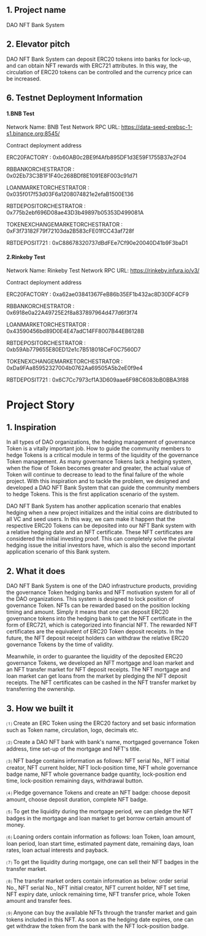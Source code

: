 ## 1. Project name

DAO NFT Bank System

## 2. Elevator pitch

DAO NFT Bank System can deposit ERC20 tokens into banks for lock-up, and can obtain NFT rewards with ERC721 attributes. In this way, the circulation of ERC20 tokens can be controlled and the currency price can be increased.

## 6. Testnet Deployment Information

#### 1.BNB Test

Network Name: BNB Test Network
RPC URL: https://data-seed-prebsc-1-s1.binance.org:8545/

Contract deployment address

ERC20FACTORY :
0xb60AB0c2BE9f4Afb895DF1d3E59F1755B37e2F04

RBBANKORCHESTRATOR :
0x02Eb73C3B1F1F40c268BDf8E1091E8F003c91d71

LOANMARKETORCHESTRATOR :
0x035f017f53d03F6a1208074821e2efaB1500E136

RBTDEPOSITORCHESTRATOR :
0x775b2ebf696D08ae43D3b49897b05353D499081A

TOKENEXCHANGEMARKETORCHESTRATOR :
0xF3f73182F79f72103da2B583cFE01fCC43af728f

RBTDEPOSIT721 :
0xC88678320737dBdFEe7Cf90e20040D41b9F3baD1

#### 2.Rinkeby Test

Network Name: Rinkeby Test Network
RPC URL: https://rinkeby.infura.io/v3/

Contract deployment address

ERC20FACTORY :
0xa62ae03841367FeB86b35EF1b432ac8D30DF4CF9

RBBANKORCHESTRATOR :
0x6918e0a22A49725E2f8a837897964d477d6f3f74

LOANMARKETORCHESTRATOR :
0x43590456bd89D0E4E47adC14FF8007B44EB6128B

RBTDEPOSITORCHESTRATOR :
0xb59Ab779655E80ED12e1c7B518018CeF0C7560D7

TOKENEXCHANGEMARKETORCHESTRATOR :
0xDa9FAa85952327004b0762Aa69505A5b2eE0f9e4

RBTDEPOSIT721 :
0x6C7Cc7973cf1A3D609aae6F98C6083bB0BBA3f88

#  Project Story

## 1. Inspiration

In all types of DAO organizations, the hedging management of governance Token is a vitally important job. How to guide the community members to hedge Tokens is a critical module in terms of the liquidity of the governance Token management. As many governance Tokens lack a hedging system, when the flow of Token becomes greater and greater, the actual value of Token will continue to decrease to lead to the final failure of the whole project. With this inspiration and to tackle the problem, we designed and developed a DAO NFT Bank System that can guide the community members to hedge Tokens. This is the first application scenario of the system.

DAO NFT Bank System has another application scenario that enables hedging when a new project initializes and the initial coins are distributed to all VC and seed users. In this way, we cam make it happen that the respective ERC20 Tokens can be deposited into our NFT Bank system with a relative hedging date and an NFT certificate. These NFT certificates are considered the initial investing proof. This can completely solve the pivotal hedging issue the initial investors have, which is also the second important application scenario of this Bank system.

## 2. What it does

DAO NFT Bank System is one of the DAO infrastructure products, providing the governance Token hedging banks and NFT motivation system for all of the DAO organizations. This system is designed to lock position of governance Token. NFTs can be rewarded based on the position locking timing and amount. Simply it means that one can deposit ERC20 governance tokens into the hedging bank to get the NFT certificate in the form of ERC721, which is categorized into financial NFT. The rewarded NFT certificates are the equivalent of ERC20 Token deposit receipts. In the future, the NFT deposit receipt holders can withdraw the relative ERC20 governance Tokens by the time of validity.

Meanwhile, in order to guarantee the liquidity of the deposited ERC20 governance Tokens, we developed an NFT mortgage and loan market and an NFT transfer market for NFT deposit receipts. The NFT mortgage and loan market can get loans from the market by pledging the NFT deposit receipts. The NFT certificates can be cashed in the NFT transfer market by transferring the ownership.

## 3. How we built it

⑴  Create an ERC Token using the ERC20 factory and set basic information such as Token name, circulation, logo, decimals etc.

⑵  Create a DAO NFT bank with bank's name, mortgaged governance Token address, time set-up of the mortgage and NFT's title.

⑶   NFT badge contains information as follows: NFT serial No., NFT initial creator, NFT current holder, NFT lock-position time, NFT whole governance badge name, NFT whole governance badge quantity, lock-position end time, lock-position remaining days, withdrawal button.

⑷   Pledge governance Tokens and create an NFT badge: choose deposit amount, choose deposit duration, complete NFT badge.

⑸  To get the liquidity during the mortgage period, we can pledge the NFT badges in the mortgage and loan market to get borrow certain amount of money.

⑹   Loaning orders contain information as follows: loan Token, loan amount, loan period, loan start time, estimated payment date, remaining days, loan rates, loan actual interests and payback.

⑺   To get the liquidity during mortgage, one can sell their NFT badges in the transfer market.

⑻   The transfer market orders contain information as below: order serial No., NFT serial No., NFT initial creator, NFT current holder, NFT set time, NFT expiry date, unlock remaining time, NFT transfer price, whole Token amount and transfer fees.

⑼   Anyone can buy the available NFTs through the transfer market and gain tokens included in this NFT. As soon as the hedging date expires, one can get withdraw the token from the bank with the NFT lock-position badge.
